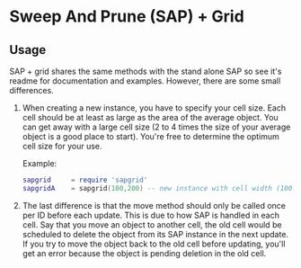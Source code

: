 # Sweep And Prune (SAP) + Grid

## Usage

SAP + grid shares the same methods with the stand alone SAP so see it's readme for documentation and examples. However, there are some small differences.

1. When creating a new instance, you have to specify your cell size. Each cell should be at least as large as the area of the average object. You can get away with a large cell size (2 to 4 times the size of your average object is a good place to start). You're free to determine the optimum cell size for your use.

	Example:
	
	````lua
	sapgrid		= require 'sapgrid'
	sapgridA	= sapgrid(100,200) -- new instance with cell width (100) along the x-axis and cell height (200) along the y-axis
	````

2. The last difference is that the move method should only be called once per ID before each update. This is due to how SAP is handled in each cell. Say that you move an object to another cell, the old cell would be scheduled to delete the object from its SAP instance in the next update. If you try to move the object back to the old cell before updating, you'll get an error because the object is pending deletion in the old cell.